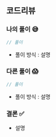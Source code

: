 ## 코드리뷰

### 나의 풀이 😅

```js
// 풀이
```

- 풀이 방식 : 설명

### 다른 풀이 😱

```js
// 풀이
```

- 풀이 방식 : 설명

### 결론 ✅

- 설명
